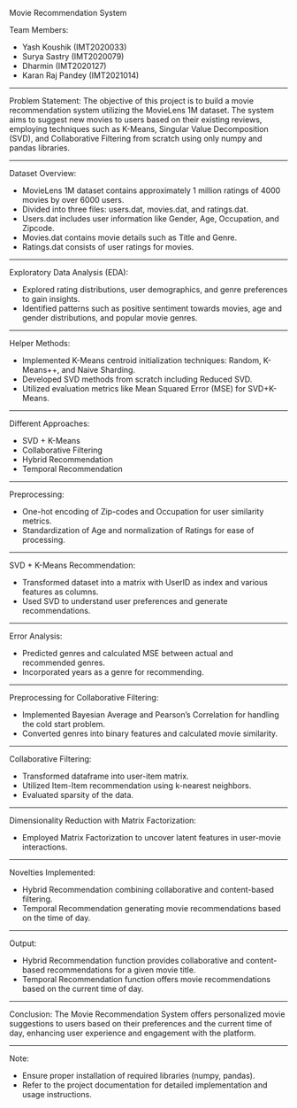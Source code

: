 Movie Recommendation System

Team Members:
- Yash Koushik (IMT2020033)
- Surya Sastry (IMT2020079)
- Dharmin (IMT2020127)
- Karan Raj Pandey (IMT2021014)

---

Problem Statement:
The objective of this project is to build a movie recommendation system utilizing the MovieLens 1M dataset. The system aims to suggest new movies to users based on their existing reviews, employing techniques such as K-Means, Singular Value Decomposition (SVD), and Collaborative Filtering from scratch using only numpy and pandas libraries.

---

Dataset Overview:
- MovieLens 1M dataset contains approximately 1 million ratings of 4000 movies by over 6000 users.
- Divided into three files: users.dat, movies.dat, and ratings.dat.
- Users.dat includes user information like Gender, Age, Occupation, and Zipcode.
- Movies.dat contains movie details such as Title and Genre.
- Ratings.dat consists of user ratings for movies.

---

Exploratory Data Analysis (EDA):
- Explored rating distributions, user demographics, and genre preferences to gain insights.
- Identified patterns such as positive sentiment towards movies, age and gender distributions, and popular movie genres.

---

Helper Methods:
- Implemented K-Means centroid initialization techniques: Random, K-Means++, and Naive Sharding.
- Developed SVD methods from scratch including Reduced SVD.
- Utilized evaluation metrics like Mean Squared Error (MSE) for SVD+K-Means.

---

Different Approaches:
- SVD + K-Means
- Collaborative Filtering
- Hybrid Recommendation
- Temporal Recommendation

---

Preprocessing:
- One-hot encoding of Zip-codes and Occupation for user similarity metrics.
- Standardization of Age and normalization of Ratings for ease of processing.

---

SVD + K-Means Recommendation:
- Transformed dataset into a matrix with UserID as index and various features as columns.
- Used SVD to understand user preferences and generate recommendations.

---

Error Analysis:
- Predicted genres and calculated MSE between actual and recommended genres.
- Incorporated years as a genre for recommending.

---

Preprocessing for Collaborative Filtering:
- Implemented Bayesian Average and Pearson’s Correlation for handling the cold start problem.
- Converted genres into binary features and calculated movie similarity.

---

Collaborative Filtering:
- Transformed dataframe into user-item matrix.
- Utilized Item-Item recommendation using k-nearest neighbors.
- Evaluated sparsity of the data.

---

Dimensionality Reduction with Matrix Factorization:
- Employed Matrix Factorization to uncover latent features in user-movie interactions.

---

Novelties Implemented:
- Hybrid Recommendation combining collaborative and content-based filtering.
- Temporal Recommendation generating movie recommendations based on the time of day.

---

Output:
- Hybrid Recommendation function provides collaborative and content-based recommendations for a given movie title.
- Temporal Recommendation function offers movie recommendations based on the current time of day.

---

Conclusion:
The Movie Recommendation System offers personalized movie suggestions to users based on their preferences and the current time of day, enhancing user experience and engagement with the platform.

---

Note:
- Ensure proper installation of required libraries (numpy, pandas).
- Refer to the project documentation for detailed implementation and usage instructions.

